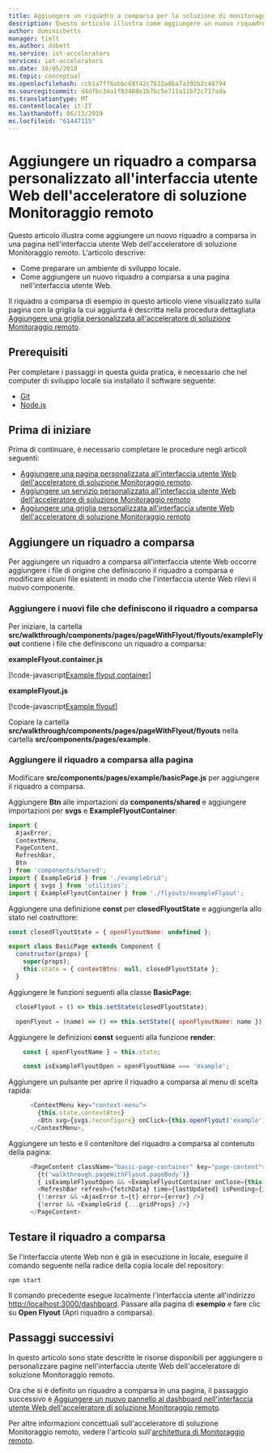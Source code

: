 ```yaml
---
title: Aggiungere un riquadro a comparsa per la soluzione di monitoraggio remoto dell'interfaccia utente - Azure | Microsoft Docs
description: Questo articolo illustra come aggiungere un nuovo riquadro a comparsa su una pagina nell'interfaccia utente Web dell'acceleratore di soluzione Monitoraggio remoto.
author: dominicbetts
manager: timlt
ms.author: dobett
ms.service: iot-accelerators
services: iot-accelerators
ms.date: 10/05/2018
ms.topic: conceptual
ms.openlocfilehash: ccb1a7ff6abbc68f42c7632a8ba7a392b2c48794
ms.sourcegitcommit: d4dfbc34a1f03488e1b7bc5e711a11b72c717ada
ms.translationtype: MT
ms.contentlocale: it-IT
ms.lasthandoff: 06/13/2019
ms.locfileid: "61447115"
---
```

# <a name="add-a-custom-flyout-to-the-remote-monitoring-solution-accelerator-web-ui"></a>Aggiungere un riquadro a comparsa personalizzato all'interfaccia utente Web dell'acceleratore di soluzione Monitoraggio remoto

Questo articolo illustra come aggiungere un nuovo riquadro a comparsa in una pagina nell'interfaccia utente Web dell'acceleratore di soluzione Monitoraggio remoto. L'articolo descrive:

- Come preparare un ambiente di sviluppo locale.
- Come aggiungere un nuovo riquadro a comparsa a una pagina nell'interfaccia utente Web.

Il riquadro a comparsa di esempio in questo articolo viene visualizzato sulla pagina con la griglia la cui aggiunta è descritta nella procedura dettagliata [Aggiungere una griglia personalizzata all'acceleratore di soluzione Monitoraggio remoto](iot-accelerators-remote-monitoring-customize-grid.md).

## <a name="prerequisites"></a>Prerequisiti

Per completare i passaggi in questa guida pratica, è necessario che nel computer di sviluppo locale sia installato il software seguente:

- [Git](https://git-scm.com/downloads)
- [Node.js](https://nodejs.org/download/)

## <a name="before-you-start"></a>Prima di iniziare

Prima di continuare, è necessario completare le procedure negli articoli seguenti:

- [Aggiungere una pagina personalizzata all'interfaccia utente Web dell'acceleratore di soluzione Monitoraggio remoto](iot-accelerators-remote-monitoring-customize-page.md).
- [Aggiungere un servizio personalizzato all'interfaccia utente Web dell'acceleratore di soluzione Monitoraggio remoto](iot-accelerators-remote-monitoring-customize-service.md)
- [Aggiungere una griglia personalizzata all'interfaccia utente Web dell'acceleratore di soluzione Monitoraggio remoto](iot-accelerators-remote-monitoring-customize-grid.md)

## <a name="add-a-flyout"></a>Aggiungere un riquadro a comparsa

Per aggiungere un riquadro a comparsa all'interfaccia utente Web occorre aggiungere i file di origine che definiscono il riquadro a comparsa e modificare alcuni file esistenti in modo che l'interfaccia utente Web rilevi il nuovo componente.

### <a name="add-the-new-files-that-define-the-flyout"></a>Aggiungere i nuovi file che definiscono il riquadro a comparsa

Per iniziare, la cartella **src/walkthrough/components/pages/pageWithFlyout/flyouts/exampleFlyout** contiene i file che definiscono un riquadro a comparsa:

**exampleFlyout.container.js**

[!code-javascript[Example flyout container](~/remote-monitoring-webui/src/walkthrough/components/pages/pageWithFlyout/flyouts/exampleFlyout/exampleFlyout.container.js?name=flyoutcontainer "Example flyout container")]

**exampleFlyout.js**

[!code-javascript[Example flyout](~/remote-monitoring-webui/src/walkthrough/components/pages/pageWithFlyout/flyouts/exampleFlyout/exampleFlyout.js?name=flyout "Example flyout")]

Copiare la cartella **src/walkthrough/components/pages/pageWithFlyout/flyouts** nella cartella **src/components/pages/example**.

### <a name="add-the-flyout-to-the-page"></a>Aggiungere il riquadro a comparsa alla pagina

Modificare **src/components/pages/example/basicPage.js** per aggiungere il riquadro a comparsa.

Aggiungere **Btn** alle importazioni da **components/shared** e aggiungere importazioni per **svgs** e **ExampleFlyoutContainer**:

```js
import {
  AjaxError,
  ContextMenu,
  PageContent,
  RefreshBar,
  Btn
} from 'components/shared';
import { ExampleGrid } from './exampleGrid';
import { svgs } from 'utilities';
import { ExampleFlyoutContainer } from './flyouts/exampleFlyout';
```

Aggiungere una definizione **const** per **closedFlyoutState** e aggiungerla allo stato nel costruttore:

```js
const closedFlyoutState = { openFlyoutName: undefined };

export class BasicPage extends Component {
  constructor(props) {
    super(props);
    this.state = { contextBtns: null, closedFlyoutState };
  }
```

Aggiungere le funzioni seguenti alla classe **BasicPage**:

```js
  closeFlyout = () => this.setState(closedFlyoutState);

  openFlyout = (name) => () => this.setState({ openFlyoutName: name });
```

Aggiungere le definizioni **const** seguenti alla funzione **render**:

```js
    const { openFlyoutName } = this.state;

    const isExampleFlyoutOpen = openFlyoutName === 'example';
```

Aggiungere un pulsante per aprire il riquadro a comparsa al menu di scelta rapida:

```js
      <ContextMenu key="context-menu">
        {this.state.contextBtns}
        <Btn svg={svgs.reconfigure} onClick={this.openFlyout('example')}>{t('walkthrough.pageWithFlyout.open')}</Btn>
      </ContextMenu>,
```

Aggiungere un testo e il contenitore del riquadro a comparsa al contenuto della pagina:

```js
      <PageContent className="basic-page-container" key="page-content">
        {t('walkthrough.pageWithFlyout.pageBody')}
        { isExampleFlyoutOpen && <ExampleFlyoutContainer onClose={this.closeFlyout} /> }
        <RefreshBar refresh={fetchData} time={lastUpdated} isPending={isPending} t={t} />
        {!!error && <AjaxError t={t} error={error} />}
        {!error && <ExampleGrid {...gridProps} />}
      </PageContent>
```

## <a name="test-the-flyout"></a>Testare il riquadro a comparsa

Se l'interfaccia utente Web non è già in esecuzione in locale, eseguire il comando seguente nella radice della copia locale del repository:

```cmd/sh
npm start
```

Il comando precedente esegue localmente l'interfaccia utente all'indirizzo [http://localhost:3000/dashboard](http://localhost:3000/dashboard). Passare alla pagina di **esempio** e fare clic su **Open Flyout** (Apri riquadro a comparsa).

## <a name="next-steps"></a>Passaggi successivi

In questo articolo sono state descritte le risorse disponibili per aggiungere o personalizzare pagine nell'interfaccia utente Web dell'acceleratore di soluzione Monitoraggio remoto.

Ora che si è definito un riquadro a comparsa in una pagina, il passaggio successivo è [Aggiungere un nuovo pannello al dashboard nell'interfaccia utente Web dell'acceleratore di soluzione Monitoraggio remoto](iot-accelerators-remote-monitoring-customize-panel.md).

Per altre informazioni concettuali sull'acceleratore di soluzione Monitoraggio remoto, vedere l'articolo sull'[architettura di Monitoraggio remoto](iot-accelerators-remote-monitoring-sample-walkthrough.md).
